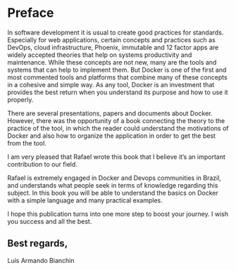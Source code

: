# Preface

In software development it is usual to create good practices for standards. Especially for web applications, certain concepts and practices such as DevOps, cloud infrastructure, Phoenix, immutable and 12 factor apps are widely accepted theories that help on systems productivity and maintenance. While these concepts are not new, many are the tools and systems that can help to implement them. But Docker is one of the first and most commented tools and platforms that combine many of these concepts in a cohesive and simple way. As any tool, Docker is an investment that provides the best return when you understand its purpose and how to use it properly.

There are several presentations, papers and documents about Docker. However, there was the opportunity of a book connecting the theory to the practice of the tool, in which the reader could understand the motivations of Docker and also how to organize the application in order to get the best from the tool.

I am very pleased that Rafael wrote this book that I believe it’s an important contribution to our field.

Rafael is extremely engaged in Docker and Devops communities in Brazil, and understands what people seek in terms of knowledge regarding this subject. In this book you will be able to understand the basics on Docker with a simple language and many practical examples.

I hope this publication turns into one more step to boost your journey. I wish you success and all the best.

Best regards,
---
Luís Armando Bianchin
